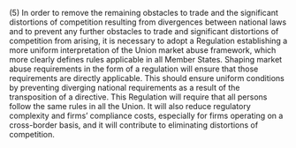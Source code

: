 (5) In order to remove the remaining obstacles to trade and the significant distortions of competition resulting from divergences between national laws and to prevent any further obstacles to trade and significant distortions of competition from arising, it is necessary to adopt a Regulation establishing a more uniform interpretation of the Union market abuse framework, which more clearly defines rules applicable in all Member States. Shaping market abuse requirements in the form of a regulation will ensure that those requirements are directly applicable. This should ensure uniform conditions by preventing diverging national requirements as a result of the transposition of a directive. This Regulation will require that all persons follow the same rules in all the Union. It will also reduce regulatory complexity and firms’ compliance costs, especially for firms operating on a cross-border basis, and it will contribute to eliminating distortions of competition.